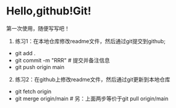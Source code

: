 # Hello,github!Git!

第一次使用，随便写写吧！

1. 练习1：在本地仓库修改readme文件，然后通过git提交到github;
- git add .
- git commit -m "RRR" # 提交并备注信息
- git push origin main
2. 练习2：在github上修改readme文件，然后通过git更新到本地仓库
- git fetch origin
- git merge origin/main   # 另：上面两步等价于git pull origin/main
